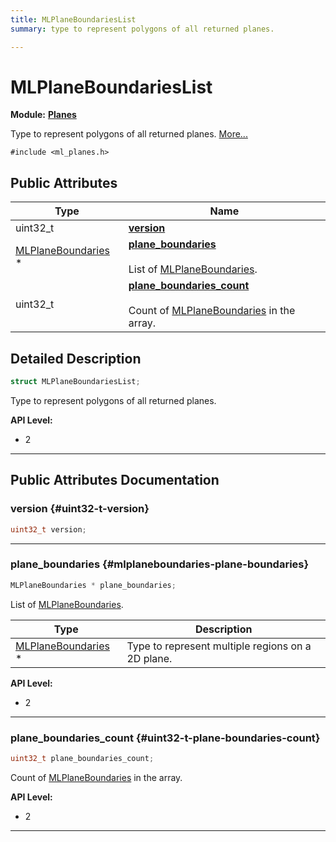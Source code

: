 ```yaml
---
title: MLPlaneBoundariesList
summary: type to represent polygons of all returned planes. 

---
```


# MLPlaneBoundariesList

**Module:** **[Planes](/versioned_docs/version-31-Aug-2023/api-ref/api/Modules/group___planes/group___planes.md)**



Type to represent polygons of all returned planes.  [More...](#detailed-description)


`#include <ml_planes.h>`

## Public Attributes

| Type           | Name           |
| -------------- | -------------- |
| uint32_t | **[version](/versioned_docs/version-31-Aug-2023/api-ref/api/Modules/group___planes/struct_m_l_plane_boundaries_list.md#uint32-t-version)**  |
| [MLPlaneBoundaries](/versioned_docs/version-31-Aug-2023/api-ref/api/Modules/group___planes/struct_m_l_plane_boundaries.md) * | **[plane_boundaries](/versioned_docs/version-31-Aug-2023/api-ref/api/Modules/group___planes/struct_m_l_plane_boundaries_list.md#mlplaneboundaries-plane-boundaries)** <br></br>List of [MLPlaneBoundaries](/versioned_docs/version-31-Aug-2023/api-ref/api/Modules/group___planes/struct_m_l_plane_boundaries.md).  |
| uint32_t | **[plane_boundaries_count](/versioned_docs/version-31-Aug-2023/api-ref/api/Modules/group___planes/struct_m_l_plane_boundaries_list.md#uint32-t-plane-boundaries-count)** <br></br>Count of [MLPlaneBoundaries](/versioned_docs/version-31-Aug-2023/api-ref/api/Modules/group___planes/struct_m_l_plane_boundaries.md) in the array.  |

## Detailed Description

```cpp
struct MLPlaneBoundariesList;
```

Type to represent polygons of all returned planes. 




**API Level:**
  * 2




-----------
## Public Attributes Documentation

### version {#uint32-t-version}

```cpp
uint32_t version;
```






-----------

### plane_boundaries {#mlplaneboundaries-plane-boundaries}

```cpp
MLPlaneBoundaries * plane_boundaries;
```

List of [MLPlaneBoundaries](/versioned_docs/version-31-Aug-2023/api-ref/api/Modules/group___planes/struct_m_l_plane_boundaries.md). 


| Type | Description |
|--|--|
| [MLPlaneBoundaries](/versioned_docs/version-31-Aug-2023/api-ref/api/Modules/group___planes/struct_m_l_plane_boundaries.md) * | Type to represent multiple regions on a 2D plane.  |





**API Level:**
  * 2




-----------

### plane_boundaries_count {#uint32-t-plane-boundaries-count}

```cpp
uint32_t plane_boundaries_count;
```

Count of [MLPlaneBoundaries](/versioned_docs/version-31-Aug-2023/api-ref/api/Modules/group___planes/struct_m_l_plane_boundaries.md) in the array. 




**API Level:**
  * 2




-----------


